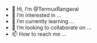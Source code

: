 - 👋 Hi, I’m @TermuxRangavai
- 👀 I’m interested in ...
- 🌱 I’m currently learning ...
- 💞️ I’m looking to collaborate on ...
- 📫 How to reach me ...

<!---
TermuxRangavai/TermuxRangavai is a ✨ special ✨ repository because its `README.md` (this file) appears on your GitHub profile.
You can click the Preview link to take a look at your changes.
--->
